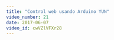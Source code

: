 ```yaml
---
title: "Control web usando Arduino YUN"
video_number: 21
date: 2017-06-07
video_id: cwVZlVFXr28
---
```

